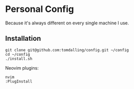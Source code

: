 # Personal Config

Because it's always different on every single machine I use.

## Installation

    git clone git@github.com:tomdalling/config.git ~/config
    cd ~/config
    ./install.sh

Neovim plugins:

    nvim
    :PlugInstall
